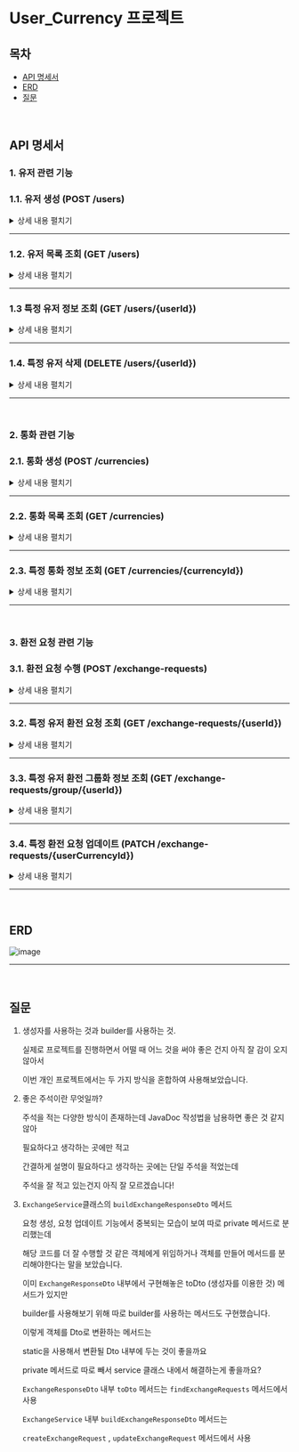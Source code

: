 # User_Currency 프로젝트

## 목차

- [API 명세서](#api-명세서)
- [ERD](#ERD)
- [질문](#질문)

<br>

## API 명세서

### 1. 유저 관련 기능

### 1.1. 유저 생성 (POST /users)

<details>
<summary>상세 내용 펼치기</summary>
  
   - **요청**
        - **Header :**
            - `content-type : application/json`
        - **Body :**
        
        ```json
        {
            "name" : "예시",
            "email" : "asd123@naver.com"
        }
        ```
        
    
  - 응답
        - **Body** :
        
        ```json
        {
            "id": 1,
            "name": "예시",
            "email": "asd123@naver.com"
        }
        ```
        
</details>

---

### 1.2. 유저 목록 조회 (GET /users)

<details>
<summary>상세 내용 펼치기</summary>
  
   - **요청**
        - **Nothing**
        
   - **응답**
        - **Body** :
    
    ```json
    [
        {
            "id": 1,
            "name": "예시",
            "email": "asd123@naver.com"
        },
        {
            "id": 2,
            "name": "두번째",
            "email": "efh123@naver.com"
        }
    ]
    ```
    
</details>

---

### 1.3 특정 유저 정보 조회 (GET /users/{userId})

<details>
<summary>상세 내용 펼치기</summary>
  
   - **요청**
        - **PathVariable :**
            - `Long userId`
  - 응답
        - **Body** :
        
        ```json
        {
            "id": 1,
            "name": "예시",
            "email": "asd123@naver.com"
        }
        ```
        
</details>

---

### 1.4. 특정 유저 삭제 (DELETE /users/{userId})

<details>
<summary>상세 내용 펼치기</summary>
  
  - **요청**
        - **PathVariable :**
            - `Long userId`
  - **응답**
        - **Body** :
        
        ```json
        정상적으로 삭제되었습니다.
        ```
        
</details>

---

<br>

### 2. 통화 관련 기능

### 2.1. 통화 생성 (POST /currencies)

<details>
<summary>상세 내용 펼치기</summary>
  
  - **요청**
        - **Header :**
            - `content-type : application/json`
        - **Body :**
        
        ```json
        {
            "currencyName" : "USD",
            "exchangeRate" : 1390.91,
            "symbol" : "$"
        }
        ```
        
    
- **응답**
        - **Body** :
        
        ```json
        {
            "id": 1,
            "currencyName": "USD",
            "exchangeRate": 1390.91,
            "symbol": "$"
        }
        ```
        
</details>

---

### 2.2. 통화 목록 조회 (GET /currencies)

<details>
<summary>상세 내용 펼치기</summary>
  
  - **요청**
        - **Nothing**
        
  - **응답**
        - **Body** :
    
    ```json
    [
        {
            "id": 1,
            "currencyName": "USD",
            "exchangeRate": 1390.91,
            "symbol": "$"
        },
        {
            "id": 2,
            "currencyName": "JPY",
            "exchangeRate": 9.18,
            "symbol": "円"
        },
        {
            "id": 3,
            "currencyName": "EUR",
            "exchangeRate": 1470.43,
            "symbol": "€"
        }
    ]
    ```
    
</details>

---

### 2.3. 특정 통화 정보 조회 (GET /currencies/{currencyId})

<details>
<summary>상세 내용 펼치기</summary>
  
  - **요청**
        - **PathVariable :**
            - `Long currencyId`
  - **응답**
        - **Body** :
        
        ```json
        {
            "id": 1,
            "currencyName": "USD",
            "exchangeRate": 1390.91,
            "symbol": "$"
        }
        ```

</details>

---

<br>

### 3. 환전 요청 관련 기능

### 3.1. 환전 요청 수행 (POST /exchange-requests)

<details>
<summary>상세 내용 펼치기</summary>
  
   - **요청**
        - **Header :**
            - `content-type : application/json`
        - **Body :**
        
        ```json
        {
        		"userId" : 1,
        		"currencyId" : 3,
        		"amountInKrw": 10000
        }
        ```
        
    
  - 응답
        - **Body** :
        
        ```json
        {
            "id": 3,
            "userId": 1,
            "currencyId": 3,
            "amountInKrw": 10000,
            "formattedAmountAfterExchange": "6.8 €",
            "userCurrencyStatus": "NORMAL",
            "createdAt": "2024-11-28T16:41:21.1249799",
            "modifiedAt": "2024-11-28T16:41:21.1249799"
        }
        ```
        
</details>

---

### 3.2. 특정 유저 환전 요청 조회 (GET /exchange-requests/{userId})

<details>
<summary>상세 내용 펼치기</summary>
  
  - **요청**
        - **PathVariable:**
            - `Long userId`
    
  - **응답**
        - **Body** :
        
        ```json
        [
            {
                "id": 2,
                "userId": 1,
                "currencyId": 2,
                "amountInKrw": 10000.00,
                "formattedAmountAfterExchange": "7.19 $",
                "userCurrencyStatus": "NORMAL",
                "createdAt": "2024-11-28T16:41:17.627981",
                "modifiedAt": "2024-11-28T16:41:17.627981"
            },
            {
                "id": 3,
                "userId": 1,
                "currencyId": 3,
                "amountInKrw": 10000.00,
                "formattedAmountAfterExchange": "6.8 €",
                "userCurrencyStatus": "NORMAL",
                "createdAt": "2024-11-28T16:41:21.12498",
                "modifiedAt": "2024-11-28T16:41:21.12498"
            }
        ]
        ```
        
</details>

---

### 3.3. 특정 유저 환전 그룹화 정보 조회 (GET /exchange-requests/group/{userId})

<details>
<summary>상세 내용 펼치기</summary>
  
  - **요청**
        - **PathVariable:**
            - `Long userId`
    
  - **응답**
        - **Body** :
        
        ```json
        {
            "count": 2,
            "totalAmountInKrw": 20000.00
        }
        ```

</details>

---

### 3.4. 특정 환전 요청 업데이트 (PATCH  /exchange-requests/{userCurrencyId})

<details>
<summary>상세 내용 펼치기</summary>
  
  - **요청**
        - **PathVariable:**
            - `Long userId`
    
  - **응답**
        - **Body** :
        
        ```json
        {
            "id": 1,
            "userId": 1,
            "currencyId": 2,
            "amountInKrw": 10000.00,
            "formattedAmountAfterExchange": "1089 円",
            "userCurrencyStatus": "CANCELED",
            "createdAt": "2024-11-28T16:41:14.46799",
            "modifiedAt": "2024-11-28T16:41:29.3015931"
        }
        ```

</details>

---

<br>

## ERD

![image](https://github.com/user-attachments/assets/0f527072-10c6-40cf-8bbe-7c6146707277)


---

<br>

## 질문

1. 생성자를 사용하는 것과 builder를 사용하는 것. 
    
    실제로 프로젝트를 진행하면서 어떨 때 어느 것을 써야 좋은 건지 아직 잘 감이 오지 않아서
    
    이번 개인 프로젝트에서는 두 가지 방식을 혼합하여 사용해보았습니다.
    
2. 좋은 주석이란 무엇일까?
    
    주석을 적는 다양한 방식이 존재하는데 JavaDoc 작성법을 남용하면 좋은 것 같지 않아
    
    필요하다고 생각하는 곳에만 적고
    
    간결하게 설명이 필요하다고 생각하는 곳에는 단일 주석을 적었는데
    
    주석을 잘 적고 있는건지 아직 잘 모르겠습니다! 
    

1. `ExchangeService`클래스의  `buildExchangeResponseDto` 메서드
    
    요청 생성, 요청 업데이트 기능에서 중복되는 모습이 보여 따로 private 메서드로 분리했는데
    
    해당 코드를 더 잘 수행할 것 같은 객체에게 위임하거나 객체를 만들어 메서드를 분리해야한다는 말을 보았습니다.
    
    이미 `ExchangeResponseDto` 내부에서 구현해놓은 toDto (생성자를 이용한 것) 메서드가 있지만
    
    builder를 사용해보기 위해 따로 builder를 사용하는 메서드도 구현했습니다.
    
    이렇게 객체를 Dto로 변환하는 메서드는
    
    static을 사용해서 변환될 Dto 내부에 두는 것이 좋을까요
    
    private 메서드로 따로 빼서 service 클래스 내에서 해결하는게 좋을까요?
    
    `ExchangeResponseDto` 내부 `toDto` 메서드는 `findExchangeRequests` 메서드에서 사용
    
    `ExchangeService` 내부  `buildExchangeResponseDto` 메서드는 
    
    `createExchangeRequest` , `updateExchangeRequest` 메서드에서 사용
